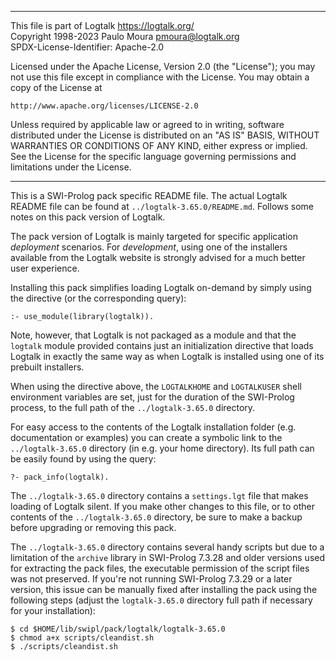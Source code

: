 ________________________________________________________________________

This file is part of Logtalk <https://logtalk.org/>  
Copyright 1998-2023 Paulo Moura <pmoura@logtalk.org>  
SPDX-License-Identifier: Apache-2.0

Licensed under the Apache License, Version 2.0 (the "License");
you may not use this file except in compliance with the License.
You may obtain a copy of the License at

    http://www.apache.org/licenses/LICENSE-2.0

Unless required by applicable law or agreed to in writing, software
distributed under the License is distributed on an "AS IS" BASIS,
WITHOUT WARRANTIES OR CONDITIONS OF ANY KIND, either express or implied.
See the License for the specific language governing permissions and
limitations under the License.
________________________________________________________________________


This is a SWI-Prolog pack specific README file. The actual Logtalk
README file can be found at `../logtalk-3.65.0/README.md`. Follows
some notes on this pack version of Logtalk.

The pack version of Logtalk is mainly targeted for specific application
*deployment* scenarios. For *development*, using one of the installers
available from the Logtalk website is strongly advised for a much better
user experience.

Installing this pack simplifies loading Logtalk on-demand by simply
using the directive (or the corresponding query):

	:- use_module(library(logtalk)).

Note, however, that Logtalk is not packaged as a module and that the
`logtalk` module provided contains just an initialization directive
that loads Logtalk in exactly the same way as when Logtalk is installed
using one of its prebuilt installers.

When using the directive above, the `LOGTALKHOME` and `LOGTALKUSER`
shell environment variables are set, just for the duration of the
SWI-Prolog process, to the full path of the `../logtalk-3.65.0`
directory.

For easy access to the contents of the Logtalk installation folder
(e.g. documentation or examples) you can create a symbolic link to the
`../logtalk-3.65.0` directory (in e.g. your home directory). Its full
path can be easily found by using the query:

	?- pack_info(logtalk).

The `../logtalk-3.65.0` directory contains a `settings.lgt` file that
makes loading of Logtalk silent. If you make other changes to this file,
or to other contents of the `../logtalk-3.65.0` directory, be sure to
make a backup before upgrading or removing this pack.

The `../logtalk-3.65.0` directory contains several handy scripts but due
to a limitation of the `archive` library in SWI-Prolog 7.3.28 and older
versions used for extracting the pack files, the executable permission
of the script files was not preserved. If you're not running SWI-Prolog
7.3.29 or a later version, this issue can be manually fixed after installing
the pack using the following steps (adjust the `logtalk-3.65.0` directory
full path if necessary for your installation):

	$ cd $HOME/lib/swipl/pack/logtalk/logtalk-3.65.0
	$ chmod a+x scripts/cleandist.sh
	$ ./scripts/cleandist.sh
